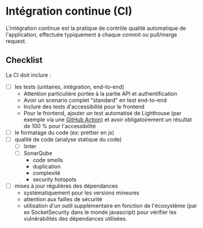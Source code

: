 # Intégration continue (CI)

L'intégration continue est la pratique de contrôle qualité automatique de l'application, effectuée typiquement à chaque
commit ou pull/merge request.

## Checklist

La CI doit inclure :

- [ ] les tests (unitaires, intégration, end-to-end)
  - Attention particulière portée à la partie API et authentification
  - Avoir un scenario complet "standard" en test end-to-end
  - Inclure des tests d'accessibilité pour le frontend
  - Pour le frontend, ajouter un test automatisé de Lighthouse (par exemple via une
    [GitHub Action](https://github.com/GoogleChrome/lighthouse-ci)) et avoir obligatoirement un résultat de 100 % pour
    l'accessibilité
- [ ] le formatage du code (ex: prettier en js)
- [ ] qualité de code (analyse statique du code)
  - [ ] linter
  - [ ] SonarQube
    - code smells
    - duplication
    - complexité
    - security hotspots
- [ ] mises à jour régulières des dépendances
  - systématiquement pour les versions mineures
  - attention aux failles de sécurité
  - utilisation d'un outil supplémentaire en fonction de l'écosystème (par ex SocketSecurity dans le monde javascript)
    pour vérifier les vulnérabilités des dépendances utilisées.
